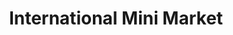 ---
title: "International Mini Market"
url: /camborne/international-mini-market/
shop: Lebensmittel
---